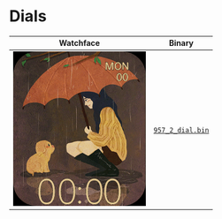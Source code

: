 # Dials 

 | Watchface | Binary |  
 | -- | -- |  
 | ![watchface](957_2_dial.png?raw=true "watchface") | [`957_2_dial.bin`](raw/main/dials/test/957_2_dial.bin) |  
